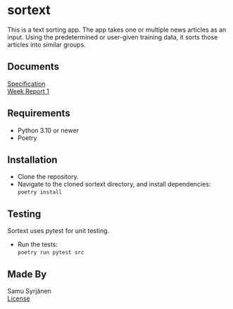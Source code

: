 # sortext

This is a text sorting app. The app takes one or multiple news articles as an input. Using the predetermined or user-given training data, it sorts those articles into similar groups.

## Documents

[Specification](docs/specification.md)  
[Week Report 1](docs/week_report_1.md)  

## Requirements

- Python 3.10 or newer
- Poetry

## Installation

- Clone the repository.
- Navigate to the cloned sortext directory, and install dependencies:  
`poetry install`

## Testing

Sortext uses pytest for unit testing.  
- Run the tests:  
`poetry run pytest src`  

## Made By

Samu Syrjänen  
[License](LICENSE)

